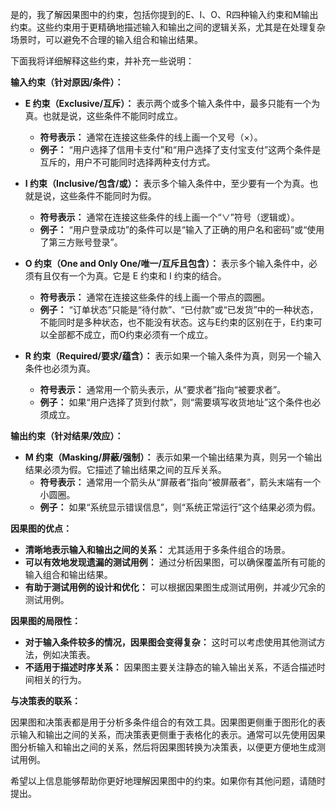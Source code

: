 是的，我了解因果图中的约束，包括你提到的E、I、O、R四种输入约束和M输出约束。这些约束用于更精确地描述输入和输出之间的逻辑关系，尤其是在处理复杂场景时，可以避免不合理的输入组合和输出结果。

下面我将详细解释这些约束，并补充一些说明：

**输入约束（针对原因/条件）：**

- **E 约束（Exclusive/互斥）：** 表示两个或多个输入条件中，最多只能有一个为真。也就是说，这些条件不能同时成立。
    
    - **符号表示：** 通常在连接这些条件的线上画一个叉号（×）。
    - **例子：** “用户选择了信用卡支付”和“用户选择了支付宝支付”这两个条件是互斥的，用户不可能同时选择两种支付方式。
- **I 约束（Inclusive/包含/或）：** 表示多个输入条件中，至少要有一个为真。也就是说，这些条件不能同时为假。
    
    - **符号表示：** 通常在连接这些条件的线上画一个“∨”符号（逻辑或）。
    - **例子：** “用户登录成功”的条件可以是“输入了正确的用户名和密码”或“使用了第三方账号登录”。
- **O 约束（One and Only One/唯一/互斥且包含）：** 表示多个输入条件中，必须有且仅有一个为真。它是 E 约束和 I 约束的结合。
    
    - **符号表示：** 通常在连接这些条件的线上画一个带点的圆圈。
    - **例子：** “订单状态”只能是“待付款”、“已付款”或“已发货”中的一种状态，不能同时是多种状态，也不能没有状态。这与E约束的区别在于，E约束可以全部都不成立，而O约束必须有一个成立。
- **R 约束（Required/要求/蕴含）：** 表示如果一个输入条件为真，则另一个输入条件也必须为真。
    
    - **符号表示：** 通常用一个箭头表示，从“要求者”指向“被要求者”。
    - **例子：** 如果“用户选择了货到付款”，则“需要填写收货地址”这个条件也必须成立。

**输出约束（针对结果/效应）：**

- **M 约束（Masking/屏蔽/强制）：** 表示如果一个输出结果为真，则另一个输出结果必须为假。它描述了输出结果之间的互斥关系。
    - **符号表示：** 通常用一个箭头从“屏蔽者”指向“被屏蔽者”，箭头末端有一个小圆圈。
    - **例子：** 如果“系统显示错误信息”，则“系统正常运行”这个结果必须为假。

**因果图的优点：**

- **清晰地表示输入和输出之间的关系：** 尤其适用于多条件组合的场景。
- **可以有效地发现遗漏的测试用例：** 通过分析因果图，可以确保覆盖所有可能的输入组合和输出结果。
- **有助于测试用例的设计和优化：** 可以根据因果图生成测试用例，并减少冗余的测试用例。

**因果图的局限性：**

- **对于输入条件较多的情况，因果图会变得复杂：** 这时可以考虑使用其他测试方法，例如决策表。
- **不适用于描述时序关系：** 因果图主要关注静态的输入输出关系，不适合描述时间相关的行为。

**与决策表的联系：**

因果图和决策表都是用于分析多条件组合的有效工具。因果图更侧重于图形化的表示输入和输出之间的关系，而决策表更侧重于表格化的表示。通常可以先使用因果图分析输入和输出之间的关系，然后将因果图转换为决策表，以便更方便地生成测试用例。

希望以上信息能够帮助你更好地理解因果图中的约束。如果你有其他问题，请随时提出。